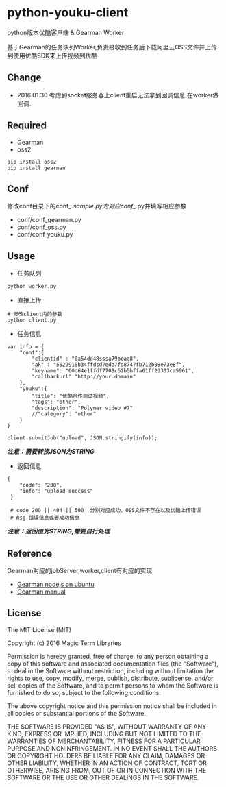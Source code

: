 # python-youku-client

python版本优酷客户端 & Gearman Worker

基于Gearman的任务队列Worker,负责接收到任务后下载阿里云OSS文件并上传到使用优酷SDK来上传视频到优酷

## Change

- 2016.01.30 考虑到socket服务器上client重启无法拿到回调信息,在worker做回调.

## Required

- Gearman
- oss2

```
pip install oss2
pip install gearman
```

## Conf

修改conf目录下的conf_*.sample.py为对应conf_*.py并填写相应参数

- conf/conf_gearman.py
- conf/conf_oss.py
- conf/conf_youku.py

## Usage

- 任务队列

```
python worker.py
```

- 直接上传

```
# 修改client内的参数
python client.py
```

- 任务信息

```
var info = {
    "conf":{
        "clientid" : "0a54dd48sssa79beae8",
        "ak" : "5629915b34ffdsd7eda7fd8747fb712b08e73e8f",
        "keyname": "00d64e1ffdf7701c62b5bffa61ff23303ca5961",
        "callbackurl":"http://your.domain"
    },
    "youku":{
        "title": "优酷合作测试视频",
        "tags": "other",
        "description": "Polymer video #7"
        //"category": "other"         
    }
}
            
client.submitJob("upload", JSON.stringify(info)); 
```

***注意：需要转换JSON为STRING***

- 返回信息

```
{
	"code": "200", 
	"info": "upload success"
 }
 
 # code 200 || 404 || 500  分别对应成功、OSS文件不存在以及优酷上传错误
 # msg 错误信息或者成功信息
```
***注意：返回值为STRING,需要自行处理***

## Reference

Gearman对应的jobServer,worker,client有对应的实现

- [Gearman nodejs on ubuntu](http://blog.thonatos.com/gearman-nodejs-on-ubuntu/)
- [Gearman manual](http://gearman.org/manual/)

## License

The MIT License (MIT)

Copyright (c) 2016 Magic Term Libraries

Permission is hereby granted, free of charge, to any person obtaining a copy
of this software and associated documentation files (the "Software"), to deal
in the Software without restriction, including without limitation the rights
to use, copy, modify, merge, publish, distribute, sublicense, and/or sell
copies of the Software, and to permit persons to whom the Software is
furnished to do so, subject to the following conditions:

The above copyright notice and this permission notice shall be included in all
copies or substantial portions of the Software.

THE SOFTWARE IS PROVIDED "AS IS", WITHOUT WARRANTY OF ANY KIND, EXPRESS OR
IMPLIED, INCLUDING BUT NOT LIMITED TO THE WARRANTIES OF MERCHANTABILITY,
FITNESS FOR A PARTICULAR PURPOSE AND NONINFRINGEMENT. IN NO EVENT SHALL THE
AUTHORS OR COPYRIGHT HOLDERS BE LIABLE FOR ANY CLAIM, DAMAGES OR OTHER
LIABILITY, WHETHER IN AN ACTION OF CONTRACT, TORT OR OTHERWISE, ARISING FROM,
OUT OF OR IN CONNECTION WITH THE SOFTWARE OR THE USE OR OTHER DEALINGS IN THE
SOFTWARE.